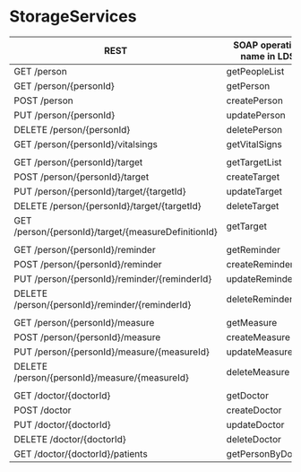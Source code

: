 # StorageServices

|REST   |SOAP operation name in LDS   |
|---|---|
|GET /person|getPeopleList|
|GET /person/{personId}|getPerson|
|POST /person|createPerson|
|PUT /person/{personId}|updatePerson|
|DELETE /person/{personId}|deletePerson|
|GET /person/{personId}/vitalsings|getVitalSigns|
|||
|GET /person/{personId}/target|getTargetList|
|POST /person/{personId}/target|createTarget|
|PUT /person/{personId}/target/{targetId}|updateTarget|
|DELETE /person/{personId}/target/{targetId}|deleteTarget|
|GET /person/{personId}/target/{measureDefinitionId}|getTarget|
|||
|GET /person/{personId}/reminder|getReminder|
|POST /person/{personId}/reminder|createReminder|
|PUT /person/{personId}/reminder/{reminderId}|updateReminder|
|DELETE /person/{personId}/reminder/{reminderId}|deleteReminder|
|||
|GET /person/{personId}/measure|getMeasure|
|POST /person/{personId}/measure|createMeasure|
|PUT /person/{personId}/measure/{measureId}|updateMeasure|
|DELETE /person/{personId}/measure/{measureId}|deleteMeasure|
|||
|GET /doctor/{doctorId}|getDoctor|
|POST /doctor|createDoctor|
|PUT /doctor/{doctorId}|updateDoctor|
|DELETE /doctor/{doctorId}|deleteDoctor|
|GET /doctor/{doctorId}/patients|getPersonByDoctor|